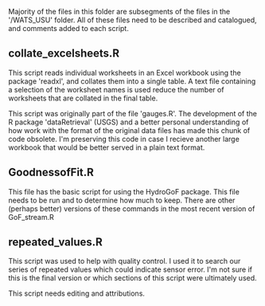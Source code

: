 Majority of the files in this folder are subsegments of the files in the '/WATS_USU' folder.
All of these files need to be described and catalogued, and comments added to each script.

## collate_excelsheets.R
This script reads individual worksheets in an Excel workbook using the package 'readxl', and collates them into a single table.  A text file containing a selection of the worksheet names is used reduce the number of worksheets that are collated in the final table.

This script was originally part of the file 'gauges.R'.  The development of the R package 'dataRetrieval' (USGS) and a better personal understanding of how work with the format of the original data files has made this chunk of code obsolete.  I'm preserving this code in case I recieve another large workbook that would be better served in a plain text format.

## GoodnessofFit.R
This file has the basic script for using the HydroGoF package.  This file needs to be run and to determine how much to keep. There are other (perhaps better) versions of these commands in the most recent version of GoF_stream.R

## repeated_values.R
This script was used to help with quality control.  I used it to search our series of repeated values which could indicate sensor error.  I'm not sure if this is the final version or which sections of this script were ultimately used.

This script needs editing and attributions.

